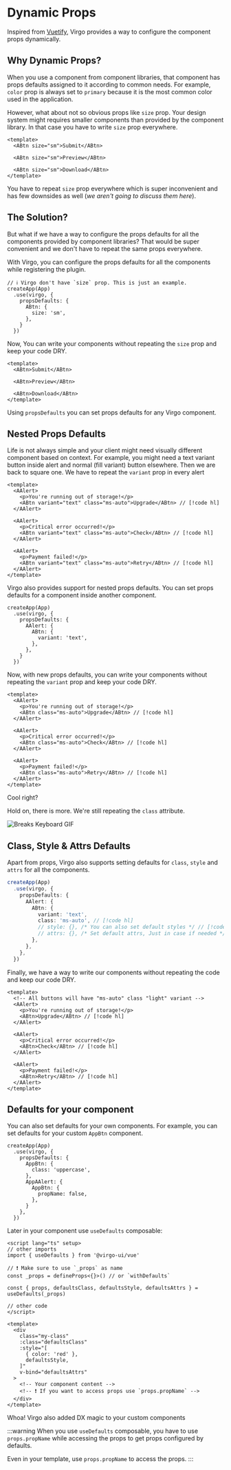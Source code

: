 # Dynamic Props

Inspired from [Vuetify](https://vuetifyjs.com/), Virgo provides a way to configure the component props dynamically.

## Why Dynamic Props?

When you use a component from component libraries, that component has props defaults assigned to it according to common needs. For example, `color` prop is always set to `primary` because it is the most common color used in the application.

However, what about not so obvious props like `size` prop. Your design system might requires smaller components than provided by the component library. In that case you have to write `size` prop everywhere.

```vue
<template>
  <ABtn size="sm">Submit</ABtn>

  <ABtn size="sm">Preview</ABtn>

  <ABtn size="sm">Download</ABtn>
</template>
```

You have to repeat `size` prop everywhere which is super inconvenient <i class="i-fluent-emoji-confounded-face"></i> and has few downsides as well (_we aren't going to discuss them here_).

## The Solution?

But what if we have a way to configure the props defaults for all the components provided by component libraries? That would be super convenient <i class="i-fluent-emoji-grinning-face"></i> and we don't have to repeat the same props everywhere.

With Virgo, you can configure the props defaults for all the components while registering the plugin.

```ts{4-8}
// ℹ️ Virgo don't have `size` prop. This is just an example.
createApp(App)
  .use(virgo, {
    propsDefaults: {
      ABtn: {
        size: 'sm',
      },
    }
  })
```

Now, You can write your components without repeating the `size` prop and keep your code DRY.

```vue
<template>
  <ABtn>Submit</ABtn>

  <ABtn>Preview</ABtn>

  <ABtn>Download</ABtn>
</template>
```

Using `propsDefaults` you can set props defaults for any Virgo component.

## Nested Props Defaults

Life is not always simple and your client might need visually different component based on context. For example, you might need a text variant button inside alert and normal (fill variant) button elsewhere. Then we are back to square one. We have to repeat the `variant` prop in every alert <i class="i-fluent-emoji-expressionless-face"></i>

```vue
<template>
  <AAlert>
    <p>You're running out of storage!</p>
    <ABtn variant="text" class="ms-auto">Upgrade</ABtn> // [!code hl]
  </AAlert>

  <AAlert>
    <p>Critical error occurred!</p>
    <ABtn variant="text" class="ms-auto">Check</ABtn> // [!code hl]
  </AAlert>

  <AAlert>
    <p>Payment failed!</p>
    <ABtn variant="text" class="ms-auto">Retry</ABtn> // [!code hl]
  </AAlert>
</template>
```

Virgo also provides support for nested props defaults. You can set props defaults for a component inside another component.

```ts{4-8}
createApp(App)
  .use(virgo, {
    propsDefaults: {
      AAlert: {
        ABtn: {
          variant: 'text',
        },
      },
    }
  })
```

Now, with new props defaults, you can write your components without repeating the `variant` prop and keep your code DRY.

```vue
<template>
  <AAlert>
    <p>You're running out of storage!</p>
    <ABtn class="ms-auto">Upgrade</ABtn> // [!code hl]
  </AAlert>

  <AAlert>
    <p>Critical error occurred!</p>
    <ABtn class="ms-auto">Check</ABtn> // [!code hl]
  </AAlert>

  <AAlert>
    <p>Payment failed!</p>
    <ABtn class="ms-auto">Retry</ABtn> // [!code hl]
  </AAlert>
</template>
```

Cool right? <i class="i-fluent-emoji-smiling-face-with-sunglasses"></i>

Hold on, there is more. We're still repeating the `class` attribute. <i class="i-fluent-emoji-expressionless-face"></i>

![Breaks Keyboard GIF](https://media.tenor.com/Tp6pUkz1oR8AAAAC/breaks-keyboard.gif)

## Class, Style & Attrs Defaults

Apart from props, Virgo also supports setting defaults for `class`, `style` and `attrs` for all the components.

```ts
createApp(App)
  .use(virgo, {
    propsDefaults: {
      AAlert: {
        ABtn: {
          variant: 'text',
          class: 'ms-auto', // [!code hl]
          // style: {}, /* You can also set default styles */ // [!code hl]
          // attrs: {}, /* Set default attrs, Just in case if needed */ // [!code hl]
        },
      },
    },
  })
```

Finally, we have a way to write our components without repeating the code and keep our code DRY.

```vue
<template>
  <!-- All buttons will have "ms-auto" class "light" variant -->
  <AAlert>
    <p>You're running out of storage!</p>
    <ABtn>Upgrade</ABtn> // [!code hl]
  </AAlert>

  <AAlert>
    <p>Critical error occurred!</p>
    <ABtn>Check</ABtn> // [!code hl]
  </AAlert>

  <AAlert>
    <p>Payment failed!</p>
    <ABtn>Retry</ABtn> // [!code hl]
  </AAlert>
</template>
```

## Defaults for your component

You can also set defaults for your own components. For example, you can set defaults for your custom `AppBtn` component.

```ts{4-11}
createApp(App)
  .use(virgo, {
    propsDefaults: {
      AppBtn: {
        class: 'uppercase',
      },
      AppAAlert: {
        AppBtn: {
          propName: false,
        },
      }
    },
  })
```

Later in your component use `useDefaults` composable:

```vue
<script lang="ts" setup>
// other imports
import { useDefaults } from '@virgo-ui/vue'

// ❗ Make sure to use `_props` as name
const _props = defineProps<{}>() // or `withDefaults`

const { props, defaultsClass, defaultsStyle, defaultsAttrs } = useDefaults(_props)

// other code
</script>

<template>
  <div
    class="my-class"
    :class="defaultsClass"
    :style="[
      { color: 'red' },
      defaultsStyle,
    ]"
    v-bind="defaultsAttrs"
  >
    <!-- Your component content -->
    <!-- ❗ If you want to access props use `props.propName` -->
  </div>
</template>
```

Whoa! Virgo also added DX magic to your custom components <i class="i-fluent-emoji-man-mage-light"></i>

:::warning
When you use `useDefaults` composable, you have to use `props.propName` while accessing the props to get props configured by defaults.

Even in your template, use `props.propName` to access the props.
:::
